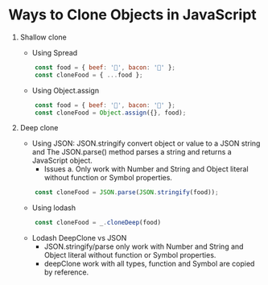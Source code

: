 # Ways to Clone Objects in JavaScript
1. Shallow clone
    - Using Spread
    ```javascript
        const food = { beef: '🥩', bacon: '🥓' };
        const cloneFood = { ...food };
    ```
    - Using Object.assign
    ```javascript
        const food = { beef: '🥩', bacon: '🥓' };
        const cloneFood = Object.assign({}, food);
    ```
2. Deep clone
    - Using JSON: JSON.stringify convert object or value to a JSON string and The JSON.parse() method parses a string and returns a JavaScript object.
        - Issues
            a. Only work with Number and String and Object literal without function or Symbol properties.
                
    ```javascript
        const cloneFood = JSON.parse(JSON.stringify(food));
    ```
    - Using lodash
    ```javascript
        const cloneFood = _.cloneDeep(food)
    ```
    - Lodash DeepClone vs JSON
        - JSON.stringify/parse only work with Number and String and Object literal without function or Symbol properties.
        - deepClone work with all types, function and Symbol are copied by reference.